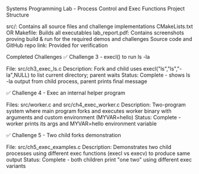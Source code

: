 Systems Programming Lab - Process Control and Exec Functions
Project Structure

src/: Contains all source files and challenge implementations
CMakeLists.txt OR Makefile: Builds all executables
lab_report.pdf: Contains screenshots proving build & run for the required demos and challenges
Source code and GitHub repo link: Provided for verification

Completed Challenges
✅ Challenge 3 - execl() to run ls -la

File: src/ch3_exec_ls.c
Description: Fork and child uses execl("ls","ls","-la",NULL) to list current directory; parent waits
Status: Complete - shows ls -la output from child process, parent prints final message

✅ Challenge 4 - Exec an internal helper program

Files: src/worker.c and src/ch4_exec_worker.c
Description: Two-program system where main program forks and executes worker binary with arguments and custom environment (MYVAR=hello)
Status: Complete - worker prints its args and MYVAR=hello environment variable

✅ Challenge 5 - Two child forks demonstration

File: src/ch5_exec_examples.c
Description: Demonstrates two child processes using different exec functions (execl vs execv) to produce same output
Status: Complete - both children print "one two" using different exec variants